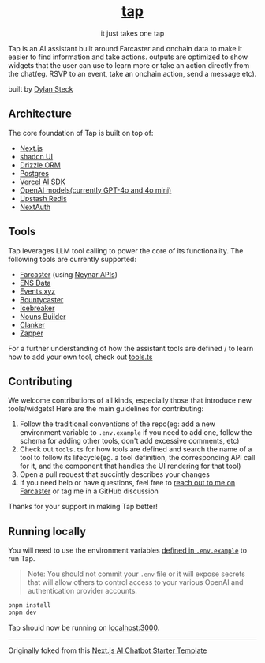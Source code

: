 <a href="https://tap.computer">
  <h1 align="center">tap</h1>
</a>

<p align="center">
 it just takes one tap
</p>

Tap is an AI assistant built around Farcaster and onchain data to make it easier to find information and take actions. outputs are optimized to show widgets that the user can use to learn more or take an action directly from the chat(eg. RSVP to an event, take an onchain action, send a message etc).

built by [Dylan Steck](https://dylansteck.com)

## Architecture
The core foundation of Tap is built on top of:
- [Next.js](https://nextjs.org)
- [shadcn UI](https://ui.shadcn.com)
- [Drizzle ORM](https://orm.drizzle.team)
- [Postgres](https://www.postgresql.org)
- [Vercel AI SDK](https://sdk.vercel.ai)
- [OpenAI models(currently GPT-4o and 4o mini)](https://platform.openai.com/docs/concepts)
- [Upstash Redis](https://upstash.com)
- [NextAuth](https://next-auth.js.org)

## Tools
Tap leverages LLM tool calling to power the core of its functionality. The following tools are currently supported:
- [Farcaster](https://farcaster.xyz) (using [Neynar APIs](https://neynar.com))
- [ENS Data](https://ensdata.net)
- [Events.xyz](https://events.xyz)
- [Bountycaster](https://bountycaster.com)
- [Icebreaker](https://icebreaker.xyz)
- [Nouns Builder](https://nouns.build)
- [Clanker](https://clanker.world)
- [Zapper](https://zapper.xyz)

For a further understanding of how the assistant tools are defined / to learn how to add your own tool, check out [tools.ts](/lib/tools.ts)

## Contributing

We welcome contributions of all kinds, especially those that introduce new tools/widgets! Here are the main guidelines for contributing:

1. Follow the traditional conventions of the repo(eg: add a new environment variable to `.env.example` if you need to add one, follow the schema for adding other tools, don't add excessive comments, etc)
2. Check out `tools.ts` for how tools are defined and search the name of a tool to follow its lifecycle(eg. a tool definition, the corresponding API call for it, and the component that handles the UI rendering for that tool)
3. Open a pull request that succintly describes your changes
4. If you need help or have questions, feel free to [reach out to me on Farcaster](https://warpcast.com/dylsteck.eth) or tag me in a GitHub discussion

Thanks for your support in making Tap better!

## Running locally

You will need to use the environment variables [defined in `.env.example`](.env.example) to run Tap.

> Note: You should not commit your `.env` file or it will expose secrets that will allow others to control access to your various OpenAI and authentication provider accounts.

```bash
pnpm install
pnpm dev
```

Tap should now be running on [localhost:3000](http://localhost:3000/).


---
<p>Originally foked from this <a href="https://github.com/vercel/ai-chatbot">Next.js AI Chatbot Starter Template</a></p>